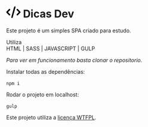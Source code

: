 <h1><img src="https://github.com/Cristianpl4y/dev-dicas/blob/9f605ced2e458d07731ba6a862a2849b2e1c4c8c/src/assets/imgs/code-solid.svg" width="38"> Dicas Dev</h1>

Este projeto é um simples SPA criado para estudo.

Utiliza 
<br> 
HTML | SASS | JAVASCRIPT | GULP
<br>

*Para ver em funcionamento basta clonar o repositorio.* 

Instalar todas as dependências:
```
npm i
```

Rodar o projeto em localhost:
```
gulp
```

Este projeto utiliza a [licença WTFPL](http://www.wtfpl.net/).

